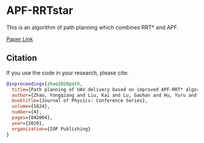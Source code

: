 # APF-RRTstar

This is an algorithm of path planning which combines RRT* and APF. 

[Paper Link](https://iopscience.iop.org/article/10.1088/1742-6596/1624/4/042004/meta)

## Citation
If you use the code in your research, please cite:

```BibTex
@inproceedings{zhao2020path,
  title={Path planning of UAV delivery based on improved APF-RRT* algorithm},
  author={Zhao, Yongqiang and Liu, Kai and Lu, Gaohan and Hu, Yuru and Yuan, Shuwen},
  booktitle={Journal of Physics: Conference Series},
  volume={1624},
  number={4},
  pages={042004},
  year={2020},
  organization={IOP Publishing}
}
```
